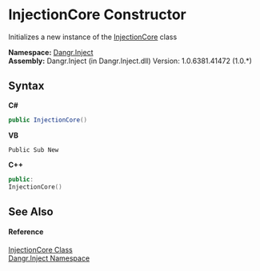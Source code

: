 # InjectionCore Constructor 
 

Initializes a new instance of the <a href="T_Dangr_Inject_InjectionCore">InjectionCore</a> class

**Namespace:**&nbsp;<a href="N_Dangr_Inject">Dangr.Inject</a><br />**Assembly:**&nbsp;Dangr.Inject (in Dangr.Inject.dll) Version: 1.0.6381.41472 (1.0.*)

## Syntax

**C#**<br />
``` C#
public InjectionCore()
```

**VB**<br />
``` VB
Public Sub New
```

**C++**<br />
``` C++
public:
InjectionCore()
```


## See Also


#### Reference
<a href="T_Dangr_Inject_InjectionCore">InjectionCore Class</a><br /><a href="N_Dangr_Inject">Dangr.Inject Namespace</a><br />